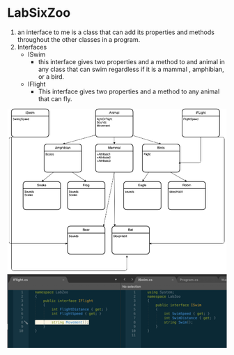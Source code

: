 # LabSixZoo

1. an interface to me is a class that can add its properties and methods throughout the other classes in a program.
2. Interfaces
    - ISwim
        - this interface gives two properties and a method to and animal in any class that can swim regardless if it is a mammal , amphibian, or a bird.
    - IFlight
        - This interface gives two properties and a method to any animal that can fly.

![Interfaces](./Assets/interface.png)
![Interfaces](./Assets/interfacePic.png)